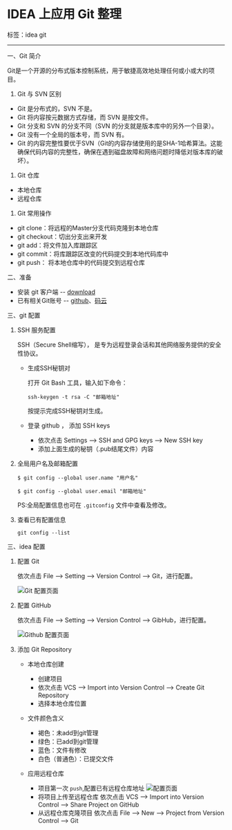 ﻿# IDEA 上应用 Git 整理

标签：idea git

---

一、Git 简介

Git是一个开源的分布式版本控制系统，用于敏捷高效地处理任何或小或大的项目。

1. Git 与 SVN 区别

- Git 是分布式的，SVN 不是。
- Git 将内容按元数据方式存储，而 SVN 是按文件。
- Git 分支和 SVN 的分支不同（SVN 的分支就是版本库中的另外一个目录）。
- Git 没有一个全局的版本号，而 SVN 有。
- Git 的内容完整性要优于SVN（Git的内容存储使用的是SHA-1哈希算法。这能确保代码内容的完整性，确保在遇到磁盘故障和网络问题时降低对版本库的破坏）。

1. Git 仓库

- 本地仓库
- 远程仓库

1. Git 常用操作

- git clone：将远程的Master分支代码克隆到本地仓库
- git checkout：切出分支出来开发
- git add：将文件加入库跟踪区
- git commit：将库跟踪区改变的代码提交到本地代码库中
- git push： 将本地仓库中的代码提交到远程仓库

二、准备

- 安装 git 客户端 -- [download](https://git-scm.com/download/win)
- 已有相关Git账号 -- [github](https://github.com)、[码云](https://gitee.com/)

三、git 配置

1. SSH 服务配置

    SSH（Secure Shell缩写）， 是专为远程登录会话和其他网络服务提供的安全性协议。

    - 生成SSH秘钥对

        打开 Git Bash 工具，输入如下命令：
    
        ```
        ssh-keygen -t rsa -C "邮箱地址"
        ```
        按提示完成SSH秘钥对生成。
    
    - 登录 github ， 添加 SSH keys
        - 依次点击 Settings --> SSH and GPG keys --> New SSH key 
        - 添加上面生成的秘钥（.pub结尾文件）内容

1. 全局用户名及邮箱配置
    
    ```
    $ git config --global user.name "用户名"
    
    $ git config --global user.email "邮箱地址"
    ```
    PS:全局配置信息也可在 `.gitconfig` 文件中查看及修改。

1. 查看已有配置信息
    
    ```
    git config --list
    ```

三、idea 配置

1. 配置 Git

    依次点击 File --> Setting --> Version Control --> Git，进行配置。
    
    ![Git 配置页面](https://images2018.cnblogs.com/blog/793754/201809/793754-20180913181112848-1206585689.png)
    
1. 配置 GitHub

    依次点击 File --> Setting --> Version Control --> GibHub，进行配置。
    
    ![Github 配置页面](https://img2018.cnblogs.com/blog/793754/201809/793754-20180913204843803-394725031.png)

1. 添加 Git Repository

    - 本地仓库创建
        - 创建项目
        - 依次点击 VCS --> Import into Version Control --> Create Git Repository
        - 选择本地仓库位置
    
    - 文件颜色含义
        - 褐色：未add到git管理
        - 绿色：已add到git管理
        - 蓝色：文件有修改
        - 白色（普通色）：已提交文件

    - 应用远程仓库
        - 项目第一次 `push`,配置已有远程仓库地址
        ![配置页面](https://img2018.cnblogs.com/blog/793754/201809/793754-20180913221420622-1615921079.png)
        - 将项目上传至远程仓库
        依次点击 VCS --> Import into Version Control --> Share Project on GitHub
        - 从远程仓库克隆项目
        依次点击 File --> New --> Project from Version Control --> Git
        
        
    


    
